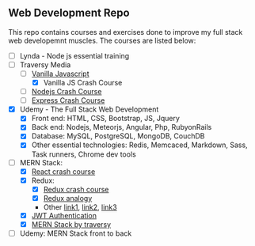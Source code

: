 ## Web Development Repo

This repo contains courses and exercises done to improve my full stack web developemnt muscles. The courses are listed below:

- [ ] Lynda - Node js essential training
- [ ] Traversy Media 
	- [ ] [Vanilla Javascript](https://www.youtube.com/playlist?list=PLillGF-RfqbbnEGy3ROiLWk7JMCuSyQtX)
		- [x] Vanilla JS Crash Course
	- [ ] [Nodejs Crash Course](https://www.youtube.com/watch?v=fBNz5xF-Kx4&list=PLillGF-RfqbYeckUaD1z6nviTp31GLTH8&index=7)
	- [ ] [Express Crash Course](https://www.youtube.com/watch?v=L72fhGm1tfE&list=PLillGF-RfqbYeckUaD1z6nviTp31GLTH8&index=9)
- [x] Udemy - The Full Stack Web Development
	- [x] Front end: HTML, CSS, Bootstrap, JS, Jquery
	- [x] Back end: Nodejs, Meteorjs, Angular, Php, RubyonRails
	- [x] Database: MySQL, PostgreSQL, MongoDB, CouchDB
	- [x] Other essential technologies:  Redis, Memcaced, Markdown, Sass, Task runners, Chrome dev tools
- [ ] MERN Stack:
	- [x] [React crash course](https://www.youtube.com/watch?v=sBws8MSXN7A&ab_channel=TraversyMedia)
	- [x] Redux:
		- [x] [Redux crash course](https://www.youtube.com/watch?v=93p3LxR9xfM&ab_channel=TraversyMedia)
		- [x] [Redux analogy](https://www.youtube.com/watch?v=3sjMRS1gJys&ab_channel=StephenGrider)
		- Other [link1](https://egghead.io/courses/getting-started-with-redux), [link2](https://ultimatecourses.com/blog/redux-typescript-store), [link3](https://blog.logrocket.com/react-redux-connect-when-and-how-to-use-it-f2a1edab2013/)
	- [x] [JWT Authentication](https://www.youtube.com/watch?v=7nafaH9SddU&ab_channel=TraversyMedia) 
	- [x] [MERN Stack by traversy](https://www.youtube.com/playlist?list=PLillGF-RfqbbiTGgA77tGO426V3hRF9iE)
- [ ] Udemy: MERN Stack front to back 
